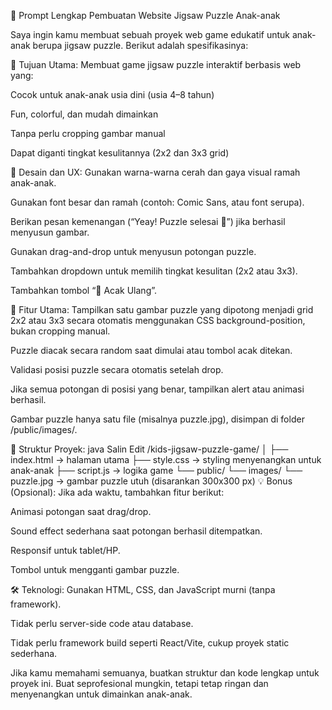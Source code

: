 🧩 Prompt Lengkap Pembuatan Website Jigsaw Puzzle Anak-anak

Saya ingin kamu membuat sebuah proyek web game edukatif untuk anak-anak berupa jigsaw puzzle. Berikut adalah spesifikasinya:

🎯 Tujuan Utama:
Membuat game jigsaw puzzle interaktif berbasis web yang:

Cocok untuk anak-anak usia dini (usia 4–8 tahun)

Fun, colorful, dan mudah dimainkan

Tanpa perlu cropping gambar manual

Dapat diganti tingkat kesulitannya (2x2 dan 3x3 grid)

🌈 Desain dan UX:
Gunakan warna-warna cerah dan gaya visual ramah anak-anak.

Gunakan font besar dan ramah (contoh: Comic Sans, atau font serupa).

Berikan pesan kemenangan (“Yeay! Puzzle selesai 🎉”) jika berhasil menyusun gambar.

Gunakan drag-and-drop untuk menyusun potongan puzzle.

Tambahkan dropdown untuk memilih tingkat kesulitan (2x2 atau 3x3).

Tambahkan tombol “🔀 Acak Ulang”.

🔧 Fitur Utama:
Tampilkan satu gambar puzzle yang dipotong menjadi grid 2x2 atau 3x3 secara otomatis menggunakan CSS background-position, bukan cropping manual.

Puzzle diacak secara random saat dimulai atau tombol acak ditekan.

Validasi posisi puzzle secara otomatis setelah drop.

Jika semua potongan di posisi yang benar, tampilkan alert atau animasi berhasil.

Gambar puzzle hanya satu file (misalnya puzzle.jpg), disimpan di folder /public/images/.

🧱 Struktur Proyek:
java
Salin
Edit
/kids-jigsaw-puzzle-game/
│
├── index.html          → halaman utama
├── style.css           → styling menyenangkan untuk anak-anak
├── script.js           → logika game
└── public/
    └── images/
        └── puzzle.jpg  → gambar puzzle utuh (disarankan 300x300 px)
💡 Bonus (Opsional):
Jika ada waktu, tambahkan fitur berikut:

Animasi potongan saat drag/drop.

Sound effect sederhana saat potongan berhasil ditempatkan.

Responsif untuk tablet/HP.

Tombol untuk mengganti gambar puzzle.

🛠 Teknologi:
Gunakan HTML, CSS, dan JavaScript murni (tanpa framework).

Tidak perlu server-side code atau database.

Tidak perlu framework build seperti React/Vite, cukup proyek static sederhana.

Jika kamu memahami semuanya, buatkan struktur dan kode lengkap untuk proyek ini. Buat seprofesional mungkin, tetapi tetap ringan dan menyenangkan untuk dimainkan anak-anak.